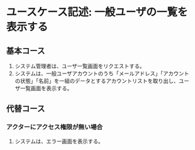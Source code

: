 # ユースケース記述: 一般ユーザの一覧を表示する

## 基本コース

1. システム管理者は、ユーザ一覧画面をリクエストする。
2. システムは、一般ユーザアカウントのうち「メールアドレス」「アカウントの状態」「名前」を一組のデータとするアカウントリストを取り出し、ユーザ一覧画面を表示する。


## 代替コース

### アクターにアクセス権限が無い場合

1. システムは、エラー画面を表示する。
